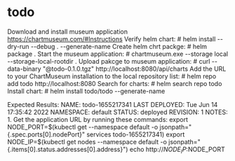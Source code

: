 # todo
 Download and install museum application https://chartmuseum.com/#Instructions
 Verify helm chart: # helm install --dry-run --debug . --generate-name
 Create helm chrt packge: # helm package .
 Start the museum application: # chartmuseum.exe --storage local --storage-local-rootdir . 
 Upload pakcge to museum application: #  curl --data-binary "@todo-0.1.0.tgz" http://localhost:8080/api/charts
 Add the URL to your ChartMuseum installation to the local repository list: # helm repo add todo http://localhost:8080
 Search for charts: # helm search repo todo
 Install chart: # helm install todo/todo --generate-name
 
 Expected Results:
	NAME: todo-1655217341
	LAST DEPLOYED: Tue Jun 14 17:35:42 2022
	NAMESPACE: default
	STATUS: deployed
	REVISION: 1
	NOTES:
	1. Get the application URL by running these commands:
	  export NODE_PORT=$(kubectl get --namespace default -o jsonpath="{.spec.ports[0].nodePort}" services todo-1655217341)
	  export NODE_IP=$(kubectl get nodes --namespace default -o jsonpath="{.items[0].status.addresses[0].address}")
	  echo http://$NODE_IP:$NODE_PORT


